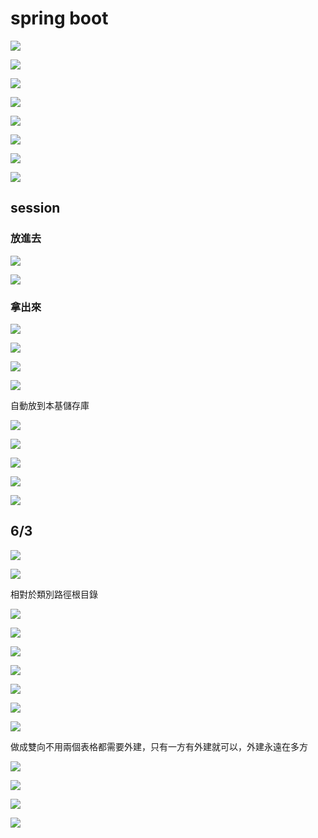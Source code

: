 # spring boot

![](.gitbook/assets/image%20%28182%29%20%281%29.png)

![](.gitbook/assets/image%20%28188%29.png)

![](.gitbook/assets/image%20%28182%29.png)

![](.gitbook/assets/image%20%28185%29.png)

![](.gitbook/assets/image%20%28187%29.png)

![](.gitbook/assets/image%20%28186%29.png)

![](.gitbook/assets/image%20%28194%29.png)

![](.gitbook/assets/image%20%28192%29.png)

## session

### 放進去

![](.gitbook/assets/image%20%28190%29.png)

![](.gitbook/assets/image%20%28191%29.png)

### 拿出來

![](.gitbook/assets/image%20%28195%29.png)

![](.gitbook/assets/image%20%28196%29.png)



![](.gitbook/assets/image%20%28189%29.png)

![](.gitbook/assets/image%20%28193%29.png)

自動放到本基儲存庫

![](.gitbook/assets/image%20%28197%29.png)

![](.gitbook/assets/image%20%28201%29.png)

![](.gitbook/assets/image%20%28198%29.png)

![](.gitbook/assets/image%20%28200%29.png)

![](.gitbook/assets/image%20%28199%29.png)

## 6/3

![](.gitbook/assets/image%20%28208%29.png)

![](.gitbook/assets/image%20%28215%29.png)

相對於類別路徑根目錄

![](.gitbook/assets/image%20%28202%29.png)

![](.gitbook/assets/image%20%28205%29.png)

![](.gitbook/assets/image%20%28204%29.png)

![](.gitbook/assets/image%20%28213%29.png)

![](.gitbook/assets/image%20%28212%29.png)

![](.gitbook/assets/image%20%28209%29.png)

![](.gitbook/assets/image%20%28211%29.png)

做成雙向不用兩個表格都需要外建，只有一方有外建就可以，外建永遠在多方

![](.gitbook/assets/image%20%28206%29.png)

![](.gitbook/assets/image%20%28210%29.png)

![](.gitbook/assets/image%20%28203%29.png)

![](.gitbook/assets/image%20%28214%29.png)




